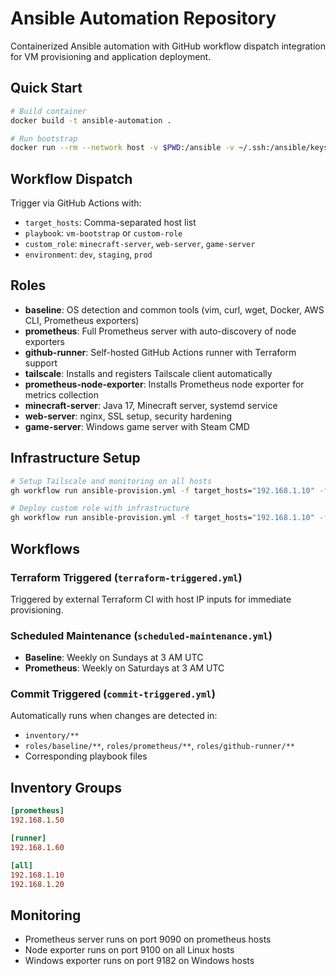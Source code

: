 # Ansible Automation Repository

Containerized Ansible automation with GitHub workflow dispatch integration for VM provisioning and application deployment.

## Quick Start

```bash
# Build container
docker build -t ansible-automation .

# Run bootstrap
docker run --rm --network host -v $PWD:/ansible -v ~/.ssh:/ansible/keys:ro ansible-automation -i inventory/hosts playbooks/linux-setup.yml
```

## Workflow Dispatch

Trigger via GitHub Actions with:
- `target_hosts`: Comma-separated host list
- `playbook`: `vm-bootstrap` or `custom-role`
- `custom_role`: `minecraft-server`, `web-server`, `game-server`
- `environment`: `dev`, `staging`, `prod`

## Roles

- **baseline**: OS detection and common tools (vim, curl, wget, Docker, AWS CLI, Prometheus exporters)
- **prometheus**: Full Prometheus server with auto-discovery of node exporters
- **github-runner**: Self-hosted GitHub Actions runner with Terraform support
- **tailscale**: Installs and registers Tailscale client automatically
- **prometheus-node-exporter**: Installs Prometheus node exporter for metrics collection
- **minecraft-server**: Java 17, Minecraft server, systemd service
- **web-server**: nginx, SSL setup, security hardening
- **game-server**: Windows game server with Steam CMD

## Infrastructure Setup

```bash
# Setup Tailscale and monitoring on all hosts
gh workflow run ansible-provision.yml -f target_hosts="192.168.1.10" -f playbook="infrastructure" -f tailscale_auth_key="tskey-auth-xxx"

# Deploy custom role with infrastructure
gh workflow run ansible-provision.yml -f target_hosts="192.168.1.10" -f playbook="custom-role" -f custom_role="minecraft-server" -f tailscale_auth_key="tskey-auth-xxx"
```

## Workflows

### Terraform Triggered (`terraform-triggered.yml`)
Triggered by external Terraform CI with host IP inputs for immediate provisioning.

### Scheduled Maintenance (`scheduled-maintenance.yml`)
- **Baseline**: Weekly on Sundays at 3 AM UTC
- **Prometheus**: Weekly on Saturdays at 3 AM UTC

### Commit Triggered (`commit-triggered.yml`)
Automatically runs when changes are detected in:
- `inventory/**`
- `roles/baseline/**`, `roles/prometheus/**`, `roles/github-runner/**`
- Corresponding playbook files

## Inventory Groups

```ini
[prometheus]
192.168.1.50

[runner]
192.168.1.60

[all]
192.168.1.10
192.168.1.20
```

## Monitoring

- Prometheus server runs on port 9090 on prometheus hosts
- Node exporter runs on port 9100 on all Linux hosts
- Windows exporter runs on port 9182 on Windows hosts
